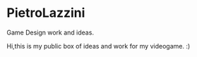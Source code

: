 # PietroLazzini
Game Design work and ideas.

Hi,this is my public box of ideas and work for my videogame. :)
